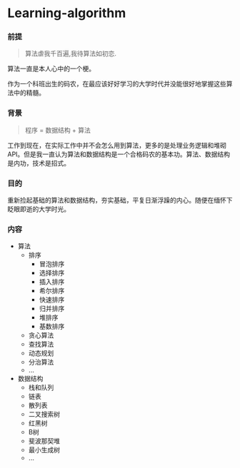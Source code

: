 # Learning-algorithm
### 前提
> 算法虐我千百遍,我待算法如初恋.

算法一直是本人心中的一个梗。   

作为一个科班出生的码农，在最应该好好学习的大学时代并没能很好地掌握这些算法中的精髓。   

### 背景
> 程序 = 数据结构 + 算法   

工作到现在，在实际工作中并不会怎么用到算法，更多的是处理业务逻辑和堆砌API。但是我一直认为算法和数据结构是一个合格码农的基本功。算法、数据结构是内功，技术是招式。   

### 目的
重新捡起基础的算法和数据结构，夯实基础，平复日渐浮躁的内心。随便在缅怀下眨眼即逝的大学时光。

### 内容
* 算法
	* 排序
		* 冒泡排序
		* 选择排序
		* 插入排序
		* 希尔排序
		* 快速排序
		* 归并排序
		* 堆排序
		* 基数排序
	* 贪心算法
	* 查找算法
	* 动态规划
	* 分治算法
	* ...
* 数据结构
	* 栈和队列
	* 链表
	* 散列表
	* 二叉搜索树
	* 红黑树
	* B树
	* 斐波那契堆
	* 最小生成树
	* ...
		  


